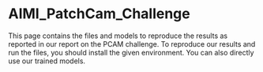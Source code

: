 # AIMI_PatchCam_Challenge

This page contains the files and models to reproduce the results as reported in our report on the PCAM challenge. To reproduce our results and run the files, you should install the given environment. You can also directly use our trained models.
